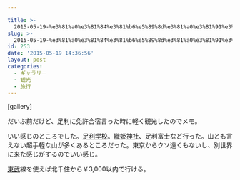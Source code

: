 ```yaml
---

title: >-
  2015-05-19-%e3%81%a0%e3%81%84%e3%81%b6%e5%89%8d%e3%81%a0%e3%81%91%e3%81%a9%e8%b6%b3%e5%88%a9%e3%81%ab%e5%85%8d%e8%a8%b1%e5%90%88%e5
slug: >-
  2015-05-19-%e3%81%a0%e3%81%84%e3%81%b6%e5%89%8d%e3%81%a0%e3%81%91%e3%81%a9%e8%b6%b3%e5%88%a9%e3%81%ab%e5%85%8d%e8%a8%b1%e5%90%88%e5
id: 253
date: '2015-05-19 14:36:56'
layout: post
categories:
  - ギャラリー
  - 観光
  - 旅行
---
```


[gallery]

だいぶ前だけど、足利に免許合宿言った時に軽く観光したのでメモ。

いい感じのところでした。[足利学校](http://d.hatena.ne.jp/keyword/%C2%AD%CD%F8%B3%D8%B9%BB)。[織姫神社](http://d.hatena.ne.jp/keyword/%BF%A5%C9%B1%BF%C0%BC%D2)、足利富士など行った。山とも言えない超手軽な山が多くあるところだった。東京からクソ遠くもないし、別世界に来た感じがするのでいい感じ。

[東武](http://d.hatena.ne.jp/keyword/%C5%EC%C9%F0)線を使えば北千住から￥3,000以内で行ける。